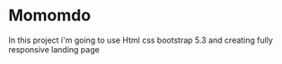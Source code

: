 # Momomdo
In this project i'm going to use Html css bootstrap 5.3 and creating fully responsive landing page
